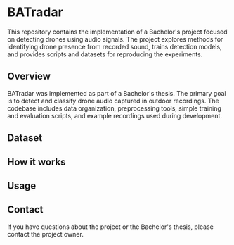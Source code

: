 # BATradar

This repository contains the implementation of a Bachelor's project focused on detecting drones using audio signals. The project explores methods for identifying drone presence from recorded sound, trains detection models, and provides scripts and datasets for reproducing the experiments.

## Overview

BATradar was implemented as part of a Bachelor's thesis. The primary goal is to detect and classify drone audio captured in outdoor recordings. The codebase includes data organization, preprocessing tools, simple training and evaluation scripts, and example recordings used during development.

## Dataset

## How it works

## Usage

## Contact

If you have questions about the project or the Bachelor's thesis, please contact the project owner.
